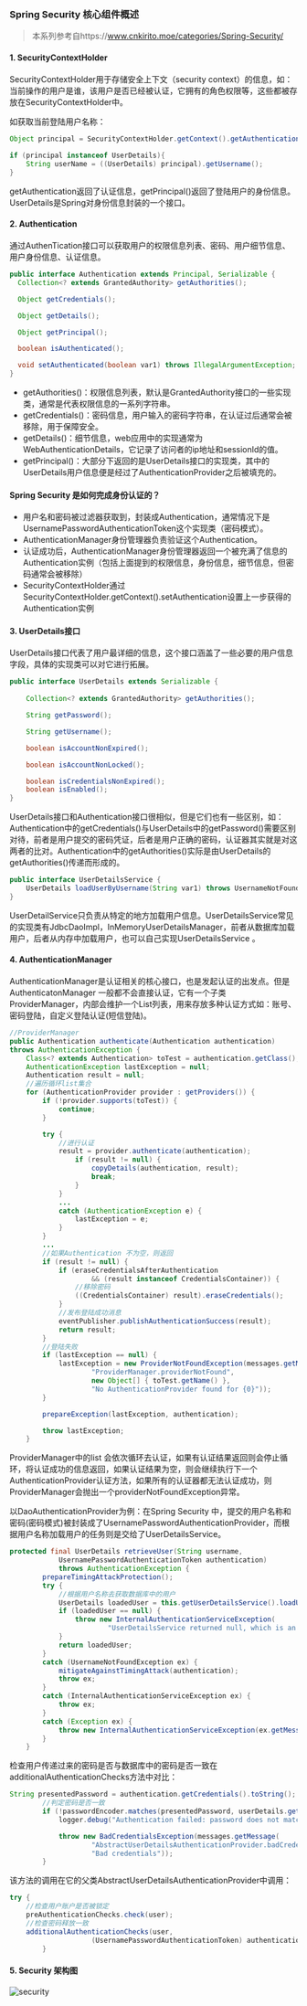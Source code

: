 ### Spring Security 核心组件概述

> 本系列参考自https://www.cnkirito.moe/categories/Spring-Security/

#### 1. SecurityContextHolder

SecurityContextHolder用于存储安全上下文（security context）的信息，如：当前操作的用户是谁，该用户是否已经被认证，它拥有的角色权限等，这些都被存放在SecurityContextHolder中。

如获取当前登陆用户名称：

```java
Object principal = SecurityContextHolder.getContext().getAuthentication().getPrincipal();
		
if (principal instanceof UserDetails){
	String userName = ((UserDetails) principal).getUsername();
}
```

getAuthentication返回了认证信息，getPrincipal()返回了登陆用户的身份信息。UserDetails是Spring对身份信息封装的一个接口。

#### 2. Authentication

通过AuthenTication接口可以获取用户的权限信息列表、密码、用户细节信息、用户身份信息、认证信息。

```java
public interface Authentication extends Principal, Serializable {
  Collection<? extends GrantedAuthority> getAuthorities();

  Object getCredentials();

  Object getDetails();

  Object getPrincipal();

  boolean isAuthenticated();

  void setAuthenticated(boolean var1) throws IllegalArgumentException;
}
```

* getAuthorities()：权限信息列表，默认是GrantedAuthority接口的一些实现类，通常是代表权限信息的一系列字符串。
* getCredentials()：密码信息，用户输入的密码字符串，在认证过后通常会被移除，用于保障安全。
* getDetails()：细节信息，web应用中的实现通常为WebAuthenticationDetails，它记录了访问者的ip地址和sessionId的值。
* getPrincipal()：大部分下返回的是UserDetails接口的实现类，其中的UserDetails用户信息便是经过了AuthenticationProvider之后被填充的。



#### Spring Security 是如何完成身份认证的？

* 用户名和密码被过滤器获取到，封装成Authentication，通常情况下是UsernamePasswordAuthenticationToken这个实现类（密码模式）。
* AuthenticationManager身份管理器负责验证这个Authentication。
* 认证成功后，AuthenticationManager身份管理器返回一个被充满了信息的Authentication实例（包括上面提到的权限信息，身份信息，细节信息，但密码通常会被移除）
* SecurityContextHolder通过SecurityContextHolder.getContext().setAuthentication设置上一步获得的Authentication实例

#### 3. UserDetails接口

UserDetails接口代表了用户最详细的信息，这个接口涵盖了一些必要的用户信息字段，具体的实现类可以对它进行拓展。

```java
public interface UserDetails extends Serializable {
	
	Collection<? extends GrantedAuthority> getAuthorities();

	String getPassword();

	String getUsername();

	boolean isAccountNonExpired();

	boolean isAccountNonLocked();

	boolean isCredentialsNonExpired();
	boolean isEnabled();
}
```

UserDetails接口和Authentication接口很相似，但是它们也有一些区别，如：Authentication中的getCredentials()与UserDetails中的getPassword()需要区别对待，前者是用户提交的密码凭证，后者是用户正确的密码，认证器其实就是对这两者的比对。Authentication中的getAuthorities()实际是由UserDetails的getAuthorities()传递而形成的。

```java
public interface UserDetailsService {
    UserDetails loadUserByUsername(String var1) throws UsernameNotFoundException;
}
```

UserDetailService只负责从特定的地方加载用户信息。UserDetailsService常见的实现类有JdbcDaoImpl，InMemoryUserDetailsManager，前者从数据库加载用户，后者从内存中加载用户，也可以自己实现UserDetailsService 。

#### 4.  AuthenticationManager

AuthenticationManager是认证相关的核心接口，也是发起认证的出发点。但是AuthenticatonManager 一般都不会直接认证，它有一个子类ProviderManager，内部会维护一个List<AuthenticationProvider>列表，用来存放多种认证方式如：账号、密码登陆，自定义登陆认证(短信登陆)。

```java
//ProviderManager
public Authentication authenticate(Authentication authentication)
throws AuthenticationException {
	Class<? extends Authentication> toTest = authentication.getClass();
	AuthenticationException lastException = null;
	Authentication result = null;
    //遍历循环list集合
	for (AuthenticationProvider provider : getProviders()) {
		if (!provider.supports(toTest)) {
			continue;
		}

		try {
   			//进行认证   
			result = provider.authenticate(authentication);
				if (result != null) {
					copyDetails(authentication, result);
					break;
				}
			}
			...
			catch (AuthenticationException e) {
				lastException = e;
			}
		}
		...
        //如果Authentication 不为空，则返回
		if (result != null) {
			if (eraseCredentialsAfterAuthentication
					&& (result instanceof CredentialsContainer)) {
                //移除密码
				((CredentialsContainer) result).eraseCredentials();
			}
			//发布登陆成功消息
			eventPublisher.publishAuthenticationSuccess(result);
			return result;
		}
		//登陆失败
		if (lastException == null) {
			lastException = new ProviderNotFoundException(messages.getMessage(
					"ProviderManager.providerNotFound",
					new Object[] { toTest.getName() },
					"No AuthenticationProvider found for {0}"));
		}

		prepareException(lastException, authentication);

		throw lastException;
	}
```

ProviderManager中的list 会依次循环去认证，如果有认证结果返回则会停止循环，将认证成功的信息返回，如果认证结果为空，则会继续执行下一个AuthenticationProvider认证方法，如果所有的认证器都无法认证成功，则ProviderManager会抛出一个providerNotFoundException异常。

以DaoAuthenticationProvider为例：在Spring Security 中，提交的用户名称和密码(密码模式)被封装成了UsernamePasswordAuthenticationProvider，而根据用户名称加载用户的任务则是交给了UserDetailsService。

```java
protected final UserDetails retrieveUser(String username,
			UsernamePasswordAuthenticationToken authentication)
			throws AuthenticationException {
		prepareTimingAttackProtection();
		try {
            //根据用户名称去获取数据库中的用户
			UserDetails loadedUser = this.getUserDetailsService().loadUserByUsername(username);
			if (loadedUser == null) {
				throw new InternalAuthenticationServiceException(
						"UserDetailsService returned null, which is an interface contract violation");
			}
			return loadedUser;
		}
		catch (UsernameNotFoundException ex) {
			mitigateAgainstTimingAttack(authentication);
			throw ex;
		}
		catch (InternalAuthenticationServiceException ex) {
			throw ex;
		}
		catch (Exception ex) {
			throw new InternalAuthenticationServiceException(ex.getMessage(), ex);
		}
	}
```

检查用户传递过来的密码是否与数据库中的密码是否一致在additionalAuthenticationChecks方法中对比：

```java
String presentedPassword = authentication.getCredentials().toString();
		//判定密码是否一致
		if (!passwordEncoder.matches(presentedPassword, userDetails.getPassword())) {
			logger.debug("Authentication failed: password does not match stored value");

			throw new BadCredentialsException(messages.getMessage(
					"AbstractUserDetailsAuthenticationProvider.badCredentials",
					"Bad credentials"));
		}
```

该方法的调用在它的父类AbstractUserDetailsAuthenticationProvider中调用：

```java
try {
    //检查用户账户是否被锁定
	preAuthenticationChecks.check(user);
    //检查密码释放一致
	additionalAuthenticationChecks(user,
					(UsernamePasswordAuthenticationToken) authentication);
		}
```



#### 5. Security 架构图

![security](../images/security/security.png)



